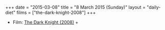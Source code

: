 +++
date = "2015-03-08"
title = "8 March 2015 (Sunday)"
layout = "daily-diet"
films = ["the-dark-knight-2008"]
+++

<ul>
<li class="entry Film">Film: <a href="/films/the-dark-knight-2008">The Dark Knight (2008)</a> +</li>
</ul>